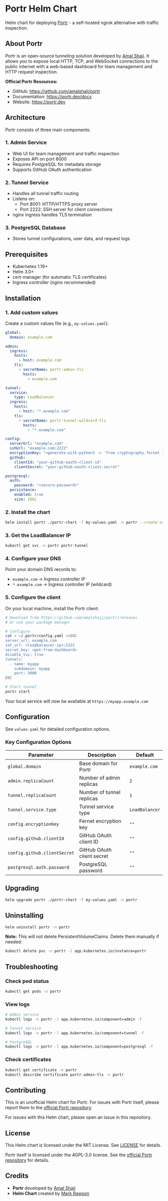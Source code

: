 # Portr Helm Chart

Helm chart for deploying [Portr](https://github.com/amalshaji/portr) - a self-hosted ngrok alternative with traffic inspection.

## About Portr

Portr is an open-source tunneling solution developed by [Amal Shaji](https://github.com/amalshaji). It allows you to expose local HTTP, TCP, and WebSocket connections to the public internet with a web-based dashboard for team management and HTTP request inspection.

**Official Portr Resources:**
- GitHub: https://github.com/amalshaji/portr
- Documentation: https://portr.dev/docs
- Website: https://portr.dev

## Architecture

Portr consists of three main components:

### 1. Admin Service
- Web UI for team management and traffic inspection
- Exposes API on port 8000
- Requires PostgreSQL for metadata storage
- Supports GitHub OAuth authentication

### 2. Tunnel Service
- Handles all tunnel traffic routing
- Listens on:
  - Port 8001: HTTP/HTTPS proxy server
  - Port 2222: SSH server for client connections
- nginx ingress handles TLS termination

### 3. PostgreSQL Database
- Stores tunnel configurations, user data, and request logs

## Prerequisites

- Kubernetes 1.19+
- Helm 3.0+
- cert-manager (for automatic TLS certificates)
- Ingress controller (nginx recommended)

## Installation

### 1. Add custom values

Create a custom values file (e.g., `my-values.yaml`):

```yaml
global:
  domain: example.com

admin:
  ingress:
    hosts:
      - host: example.com
    tls:
      - secretName: portr-admin-tls
        hosts:
          - example.com

tunnel:
  service:
    type: LoadBalancer
  ingress:
    hosts:
      - host: "*.example.com"
    tls:
      - secretName: portr-tunnel-wildcard-tls
        hosts:
          - "*.example.com"

config:
  serverUrl: "example.com"
  sshUrl: "example.com:2222"
  encryptionKey: "<generate-with-python3 -c 'from cryptography.fernet import Fernet; print(Fernet.generate_key().decode())'>"
  github:
    clientId: "your-github-oauth-client-id"
    clientSecret: "your-github-oauth-client-secret"

postgresql:
  auth:
    password: "<secure-password>"
  persistence:
    enabled: true
    size: 10Gi
```

### 2. Install the chart

```bash
helm install portr ./portr-chart -f my-values.yaml -n portr --create-namespace
```

### 3. Get the LoadBalancer IP

```bash
kubectl get svc -n portr portr-tunnel
```

### 4. Configure your DNS

Point your domain DNS records to:
- `example.com` → Ingress controller IP
- `*.example.com` → Ingress controller IP (wildcard)

### 5. Configure the client

On your local machine, install the Portr client:

```bash
# Download from https://github.com/amalshaji/portr/releases
# Or use your package manager

# Configure
cat > ~/.portr/config.yaml <<EOC
server_url: example.com
ssh_url: <loadbalancer-ip>:2222
secret_key: <get-from-dashboard>
disable_tui: true
tunnels:
  - name: myapp
    subdomain: myapp
    port: 3000
EOC

# Start tunnel
portr start
```

Your local service will now be available at `https://myapp.example.com`

## Configuration

See `values.yaml` for detailed configuration options.

### Key Configuration Options

| Parameter | Description | Default |
|-----------|-------------|---------|
| `global.domain` | Base domain for Portr | `example.com` |
| `admin.replicaCount` | Number of admin replicas | `2` |
| `tunnel.replicaCount` | Number of tunnel replicas | `1` |
| `tunnel.service.type` | Tunnel service type | `LoadBalancer` |
| `config.encryptionKey` | Fernet encryption key | `""` |
| `config.github.clientId` | GitHub OAuth client ID | `""` |
| `config.github.clientSecret` | GitHub OAuth client secret | `""` |
| `postgresql.auth.password` | PostgreSQL password | `""` |

## Upgrading

```bash
helm upgrade portr ./portr-chart -f my-values.yaml -n portr
```

## Uninstalling

```bash
helm uninstall portr -n portr
```

**Note:** This will not delete PersistentVolumeClaims. Delete them manually if needed:

```bash
kubectl delete pvc -n portr -l app.kubernetes.io/instance=portr
```

## Troubleshooting

### Check pod status
```bash
kubectl get pods -n portr
```

### View logs
```bash
# Admin service
kubectl logs -n portr -l app.kubernetes.io/component=admin -f

# Tunnel service
kubectl logs -n portr -l app.kubernetes.io/component=tunnel -f

# PostgreSQL
kubectl logs -n portr -l app.kubernetes.io/component=postgresql -f
```

### Check certificates
```bash
kubectl get certificate -n portr
kubectl describe certificate portr-admin-tls -n portr
```

## Contributing

This is an unofficial Helm chart for Portr. For issues with Portr itself, please report them to the [official Portr repository](https://github.com/amalshaji/portr/issues).

For issues with this Helm chart, please open an issue in this repository.

## License

This Helm chart is licensed under the MIT License. See [LICENSE](LICENSE) for details.

Portr itself is licensed under the AGPL-3.0 license. See the [official Portr repository](https://github.com/amalshaji/portr) for details.

## Credits

- **Portr** developed by [Amal Shaji](https://github.com/amalshaji)
- **Helm Chart** created by [Mark Rawson](https://github.com/rawsonm88)
